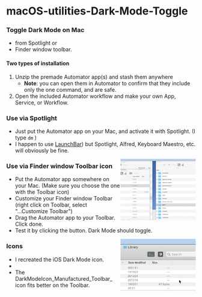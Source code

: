 # macOS-utilities-Dark-Mode-Toggle

### Toggle Dark Mode on Mac  
- from Spotlight or  
- Finder window toolbar.  



#### Two types of installation

1. Unzip the premade Automator app(s) and stash them anywhere 
   - **Note**: you can open them in Automator to confirm that they include only the one command, and are safe.
2. Open the included Automator workflow and make your own App, Service, or Workflow.  



### Use via Spotlight

- Just put the Automator app on your Mac, and activate it with Spotlight.  (I type  `dm` )
- I happen to use [LaunchBar](https://www.obdev.at/products/launchbar)) but Spotlight, Alfred, Keyboard Maestro, etc. will obviously be fine.  

<img alt="Dark Mode Toggle Example GIF" src="Dark Mode Toggle/DarkModeTog-Spotlight-Use.gif?raw=true" width="200" align="right">







### Use via Finder window Toolbar icon

- Put the Automator app somewhere on your Mac. (Make sure you choose the one with the Toolbar icon)
- Customize your Finder window Toolbar (right click on Toolbar, select "...Customize Toolbar")  
- Drag the Automator app to your Toolbar. Click done.  
- Test it by clicking the button. Dark Mode should toggle.  

<img alt="Dark Mode Toggle for Toolbar Example GIF" src="Dark Mode Toggle for Toolbar/DarkModeTog-Toolbar-Use.gif?raw=true" width="200" align="right">

















### Icons

- I recreated the iOS Dark Mode icon.   
- 
- The DarkModeIcon_Manufactured_Toolbar_ icon fits better on the Toolbar.  